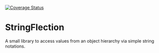 [![Coverage Status](https://coveralls.io/repos/github/nsteenbock/StringFlection/badge.svg?branch=master)](https://coveralls.io/github/nsteenbock/StringFlection?branch=master)

StringFlection
==============

A small library to access values from an object hierarchy via simple string notations.
